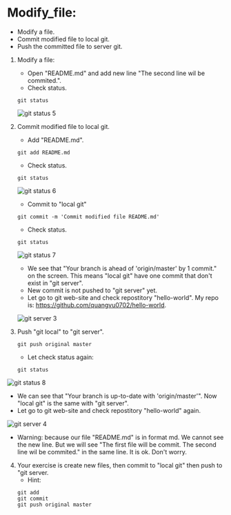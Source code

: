 # Modify_file:
  - Modify a file.
  - Commit modified file to local git.
  - Push the committed file to server git.

1. Modify a file: 
   - Open "README.md" and add new line "The second line wil be commited.".
   - Check status.
   ```
   git status
   ```
   ![](https://github.com/quangvu0702/git_tutorial/blob/master/images/git_status_5.png "git status 5")
   
2. Commit modified file to local git.
    - Add "README.md".
    ```
    git add README.md
    ```
    - Check status.
    ```
    git status
    ```
   
   ![](https://github.com/quangvu0702/git_tutorial/blob/master/images/git_status_6.png "git status 6")
   
    - Commit to "local git"
    ```
    git commit -m 'Commit modified file README.md'
    ```
    - Check status.
    ```
    git status
    ```
    
   ![](https://github.com/quangvu0702/git_tutorial/blob/master/images/git_status_7.png "git status 7")
    - We see that "Your branch is ahead of 'origin/master' by 1 commit." on the screen. 
    This means "local git" have one commit that don't exist in "git server".
    - New commit is not pushed to "git server" yet.
    - Let go to git web-site and check repostitory "hello-world". My repo is: https://github.com/quangvu0702/hello-world.
    
    ![](https://github.com/quangvu0702/git_tutorial/blob/master/images/git_server_3.png "git server 3")
 3. Push "git local" to "git server".
    ```
    git push original master
    ```
    - Let check status again:
    ```
    git status
    ```
   
   ![](https://github.com/quangvu0702/git_tutorial/blob/master/images/git_status_8.png "git status 8")
   - We can see that "Your branch is up-to-date with 'origin/master'". Now "local git" is the same with "git server".
   - Let go to git web-site and check repostitory "hello-world" again.
   
   ![](https://github.com/quangvu0702/git_tutorial/blob/master/images/git_server_4.png "git server 4")
   - Warning: because our file "README.md" is in format md. We cannot see the new line. 
   But we will see "The first file will be commit. The second line wil be commited." in the same line. It is ok. Don't worry.
 4. Your exercise is create new files, then commit to "local git" then push to "git server.
    - Hint: 
    ```
    git add
    git commit 
    git push original master
    ```

